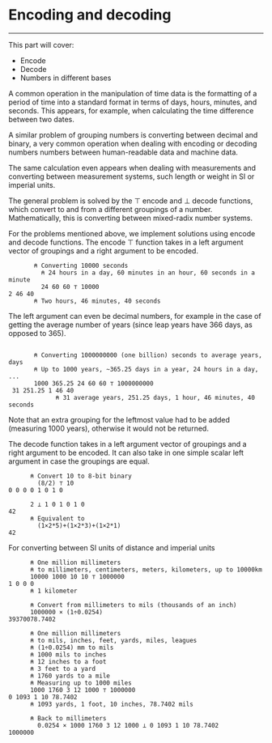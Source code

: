 # Encoding and decoding
---

This part will cover:

- Encode
- Decode
- Numbers in different bases

A common operation in the manipulation of time data is the formatting of a period of time into a standard format in terms of days, hours, minutes, and seconds. This appears, for example, when calculating the time difference between two dates. 

A similar problem of grouping numbers is converting between decimal and binary, a very common operation when dealing with encoding or decoding numbers numbers between human-readable data and machine data.

The same calculation even appears when dealing with measurements and converting between measurement systems, such length or weight in SI or imperial units.

The general problem is solved by the ⊤ encode and ⊥ decode functions, which convert to and from a different groupings of a number. Mathematically, this is converting between mixed-radix number systems.

For the problems mentioned above, we implement solutions using encode and decode functions. The encode ⊤ function takes in a left argument vector of groupings and a right argument to be encoded.

```apl
       ⍝ Converting 10000 seconds
	     ⍝ 24 hours in a day, 60 minutes in an hour, 60 seconds in a minute
	     24 60 60 ⊤ 10000 
2 46 40
       ⍝ Two hours, 46 minutes, 40 seconds
```

The left argument can even be decimal numbers, for example in the case of getting the average number of years (since leap years have 366 days, as opposed to 365).

```apl

       ⍝ Converting 1000000000 (one billion) seconds to average years, days
       ⍝ Up to 1000 years, ~365.25 days in a year, 24 hours in a day, ...
       1000 365.25 24 60 60 ⊤ 1000000000
 31 251.25 1 46 40
			 ⍝ 31 average years, 251.25 days, 1 hour, 46 minutes, 40 seconds
```

Note that an extra grouping for the leftmost value had to be added (measuring 1000 years), otherwise it would not be returned.

The decode function takes in a left argument vector of groupings and a right argument to be encoded. It can also take in one simple scalar left argument in case the groupings are equal.

```apl
      ⍝ Convert 10 to 8-bit binary
	    (8/2) ⊤ 10
0 0 0 0 1 0 1 0

      2 ⊥ 1 0 1 0 1 0
42
      ⍝ Equivalent to
	    (1×2*5)+(1×2*3)+(1×2*1)
42
```

For converting between SI units of distance and imperial units

```apl
      ⍝ One million millimeters 
      ⍝ to millimeters, centimeters, meters, kilometers, up to 10000km
      10000 1000 10 10 ⊤ 1000000
1 0 0 0
      ⍝ 1 kilometer
      
      ⍝ Convert from millimeters to mils (thousands of an inch)
      1000000 × (1÷0.0254)
39370078.7402

      ⍝ One million millimeters
      ⍝ to mils, inches, feet, yards, miles, leagues
      ⍝ (1÷0.0254) mm to mils
      ⍝ 1000 mils to inches
      ⍝ 12 inches to a foot
      ⍝ 3 feet to a yard
      ⍝ 1760 yards to a mile
      ⍝ Measuring up to 1000 miles
      1000 1760 3 12 1000 ⊤ 1000000
0 1093 1 10 78.7402
      ⍝ 1093 yards, 1 foot, 10 inches, 78.7402 mils
      
      ⍝ Back to millimeters
	    0.0254 × 1000 1760 3 12 1000 ⊥ 0 1093 1 10 78.7402
1000000
```
